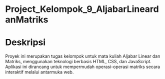 # Project_Kelompok_9_AljabarLineardanMatriks
# Deskripsi
Proyek ini merupakan tugas kelompok untuk mata kuliah Aljabar Linear dan Matriks, menggunakan teknologi berbasis HTML, CSS, dan JavaScript. Aplikasi ini dirancang untuk mempermudah operasi-operasi matriks secara interaktif melalui antarmuka web.
